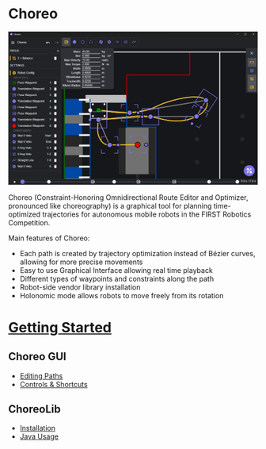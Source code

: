 # Choreo

![Readme Screenshot of Example Choreo Setup](media/readmeScreenshot.png)

Choreo (Constraint-Honoring Omnidirectional Route Editor and Optimizer, pronounced like choreography) is a graphical tool for planning time-optimized trajectories for autonomous mobile robots in the FIRST Robotics 
Competition.

Main features of Choreo:
- Each path is created by trajectory optimization instead of Bézier curves, allowing for more precise movements
- Easy to use Graphical Interface allowing real time playback
- Different types of waypoints and constraints along the path
- Robot-side vendor library installation
- Holonomic mode allows robots to move freely from its rotation

# **[Getting Started](./robot-config.md)**

## Choreo GUI
- [Editing Paths](./usage/editing-paths.md)
- [Controls & Shortcuts](./usage/controls-shortcuts.md)

## ChoreoLib
- [Installation](./choreolib/installation.md)
- [Java Usage](./choreolib/usage.md)